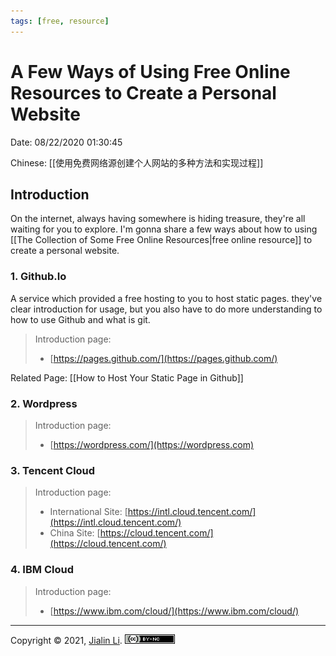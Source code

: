 ```yaml
---
tags: [free, resource]
---
```


# A Few Ways of Using Free Online Resources to Create a Personal Website
Date: 08/22/2020 01:30:45

Chinese: [[使用免费网络源创建个人网站的多种方法和实现过程]]

## Introduction
On the internet, always having somewhere is hiding treasure, they're all waiting for you to explore. I'm gonna share a few ways about how to using [[The Collection of Some Free Online Resources|free online resource]] to create a personal website.

### 1. Github.Io
A service which provided a free hosting to you to host static pages. they've clear introduction for usage, but you also have to do more understanding to how to use Github and what is git. 

> Introduction page: 
> - [https://pages.github.com/](https://pages.github.com/)

Related Page: [[How to Host Your Static Page in Github]]

### 2.  Wordpress

> Introduction page: 
> - [https://wordpress.com/](https://wordpress.com)

### 3. Tencent Cloud

> Introduction page: 
> - International Site: [https://intl.cloud.tencent.com/](https://intl.cloud.tencent.com/)
> - China Site: [https://cloud.tencent.com/](https://cloud.tencent.com/)


### 4.  IBM Cloud

> Introduction page: 
> - [https://www.ibm.com/cloud/](https://www.ibm.com/cloud/)




 
---
Copyright © 2021, [Jialin Li](https://github.com/keyskull).  [![Copyright](80x15.png)](/LICENSE)